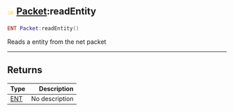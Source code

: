 ## ![shared](../../.gitbook/assets/shared.png) [Packet](packet):readEntity

```lua
ENT Packet:readEntity()
```

Reads a entity from the net packet

------
## Returns

| Type   | Description |
| ------ | ----------: |
| [ENT](ent) | No description |

